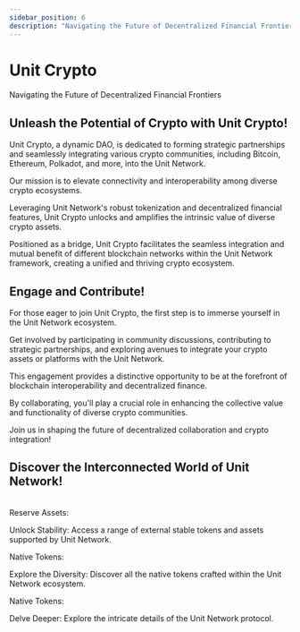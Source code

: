 ```yaml
---
sidebar_position: 6
description: "Navigating the Future of Decentralized Financial Frontiers"
---
```


# Unit Crypto

Navigating the Future of Decentralized Financial Frontiers

## Unleash the Potential of Crypto with Unit Crypto!

Unit Crypto, a dynamic DAO, is dedicated to forming strategic partnerships and seamlessly integrating various crypto communities, including Bitcoin, Ethereum, Polkadot, and more, into the Unit Network.

Our mission is to elevate connectivity and interoperability among diverse crypto ecosystems.

Leveraging Unit Network's robust tokenization and decentralized financial features, Unit Crypto unlocks and amplifies the intrinsic value of diverse crypto assets.

Positioned as a bridge, Unit Crypto facilitates the seamless integration and mutual benefit of different blockchain networks within the Unit Network framework, creating a unified and thriving crypto ecosystem.

## Engage and Contribute!

For those eager to join Unit Crypto, the first step is to immerse yourself in the Unit Network ecosystem.

Get involved by participating in community discussions, contributing to strategic partnerships, and exploring avenues to integrate your crypto assets or platforms with the Unit Network.

This engagement provides a distinctive opportunity to be at the forefront of blockchain interoperability and decentralized finance.

By collaborating, you'll play a crucial role in enhancing the collective value and functionality of diverse crypto communities.

Join us in shaping the future of decentralized collaboration and crypto integration!

## Discover the Interconnected World of Unit Network!

<br />

<div class="docs-grid-alt">
  <div class="docs-card-alt">
    <div class="docs-card-alt-header">
      <span>Reserve Assets:</span>
    </div>
    <div class="docs-card-alt-description">
      <p>
        Unlock Stability: Access a range of external stable tokens and assets supported by Unit Network.
      </p>
    </div>
  </div>
  <div class="docs-card-alt">
    <div class="docs-card-alt-header">
      <span>Native Tokens:</span>
    </div>
    <div class="docs-card-alt-description">
      <p>
        Explore the Diversity: Discover all the native tokens crafted within the Unit Network ecosystem.
      </p>
    </div>
  </div>
  <div class="docs-card-alt">
    <div class="docs-card-alt-header">
      <span>Native Tokens:</span>
    </div>
    <div class="docs-card-alt-description">
      <p>
        Delve Deeper: Explore the intricate details of the Unit Network protocol.
      </p>
    </div>
  </div>
</div>
